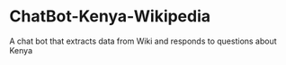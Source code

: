 # ChatBot-Kenya-Wikipedia
A chat bot that extracts data from Wiki and responds to questions about Kenya
